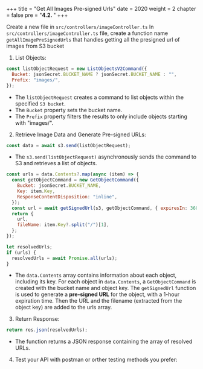 +++
title = "Get All Images Pre-signed Urls"
date = 2020
weight = 2
chapter = false
pre = "<b>4.2. </b>"
+++

Create a new file in `src/controllers/imageController.ts`
In `src/controllers/imageController.ts` file, create a function name `getAllImagePreSignedUrls` that handles getting all the presigned url of images from S3 bucket

1. List Objects:

```js
const listObjectRequest = new ListObjectsV2Command({
  Bucket: jsonSecret.BUCKET_NAME ? jsonSecret.BUCKET_NAME : "",
  Prefix: "images/",
});
```

- The `listObjectRequest` creates a command to list objects within the specified `S3 bucket`.
- The `Bucket` property sets the bucket name.
- The `Prefix` property filters the results to only include objects starting with "images/".

2. Retrieve Image Data and Generate Pre-signed URLs:

```js
const data = await s3.send(listObjectRequest);
```

- The `s3.send(listObjectRequest)` asynchronously sends the command to S3 and retrieves a list of objects.

```js
const urls = data.Contents?.map(async (item) => {
  const getObjectCommand = new GetObjectCommand({
    Bucket: jsonSecret.BUCKET_NAME,
    Key: item.Key,
    ResponseContentDisposition: "inline",
  });
  const url = await getSignedUrl(s3, getObjectCommand, { expiresIn: 3600 });
  return {
    url,
    fileName: item.Key?.split("/")[1],
  };
});

let resolvedUrls;
if (urls) {
  resolvedUrls = await Promise.all(urls);
}
```

- The `data.Contents` array contains information about each object, including its key.
  For each object in `data.Contents`, a `GetObjectCommand` is created with the bucket name and object key.
  The `getSignedUrl` function is used to generate a **pre-signed URL** for the object, with a 1-hour expiration time.
  Then the URL and the filename (extracted from the object key) are added to the urls array.

3. Return Response:

```js
return res.json(resolvedUrls);
```

- The function returns a JSON response containing the array of resolved URLs.

4. Test your API with postman or orther testing methods you prefer:
